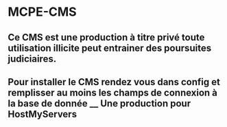 MCPE-CMS
===
Ce CMS est une production à titre privé toute utilisation illicite peut entrainer des poursuites judiciaires.
---
Pour installer le CMS rendez vous dans config
et remplisser au moins les champs de connexion à la base de donnée
__
Une production pour HostMyServers
---

